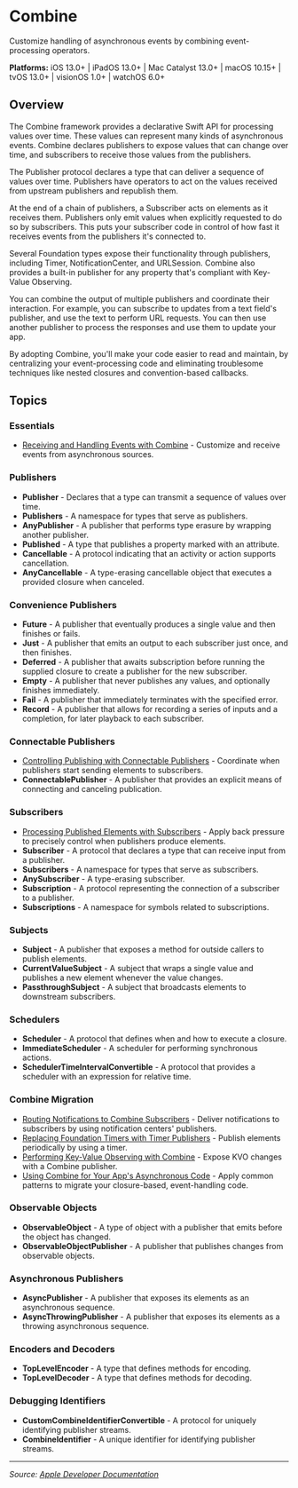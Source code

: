 # Combine

Customize handling of asynchronous events by combining event-processing operators.

**Platforms:** iOS 13.0+ | iPadOS 13.0+ | Mac Catalyst 13.0+ | macOS 10.15+ | tvOS 13.0+ | visionOS 1.0+ | watchOS 6.0+

## Overview

The Combine framework provides a declarative Swift API for processing values over time. These values can represent many kinds of asynchronous events. Combine declares publishers to expose values that can change over time, and subscribers to receive those values from the publishers.

The Publisher protocol declares a type that can deliver a sequence of values over time. Publishers have operators to act on the values received from upstream publishers and republish them.

At the end of a chain of publishers, a Subscriber acts on elements as it receives them. Publishers only emit values when explicitly requested to do so by subscribers. This puts your subscriber code in control of how fast it receives events from the publishers it's connected to.

Several Foundation types expose their functionality through publishers, including Timer, NotificationCenter, and URLSession. Combine also provides a built-in publisher for any property that's compliant with Key-Value Observing.

You can combine the output of multiple publishers and coordinate their interaction. For example, you can subscribe to updates from a text field's publisher, and use the text to perform URL requests. You can then use another publisher to process the responses and use them to update your app.

By adopting Combine, you'll make your code easier to read and maintain, by centralizing your event-processing code and eliminating troublesome techniques like nested closures and convention-based callbacks.

## Topics

### Essentials
- [Receiving and Handling Events with Combine](https://developer.apple.com/documentation/Combine/receiving_and_handling_events_with_combine) - Customize and receive events from asynchronous sources.

### Publishers
- **Publisher** - Declares that a type can transmit a sequence of values over time.
- **Publishers** - A namespace for types that serve as publishers.
- **AnyPublisher** - A publisher that performs type erasure by wrapping another publisher.
- **Published** - A type that publishes a property marked with an attribute.
- **Cancellable** - A protocol indicating that an activity or action supports cancellation.
- **AnyCancellable** - A type-erasing cancellable object that executes a provided closure when canceled.

### Convenience Publishers
- **Future** - A publisher that eventually produces a single value and then finishes or fails.
- **Just** - A publisher that emits an output to each subscriber just once, and then finishes.
- **Deferred** - A publisher that awaits subscription before running the supplied closure to create a publisher for the new subscriber.
- **Empty** - A publisher that never publishes any values, and optionally finishes immediately.
- **Fail** - A publisher that immediately terminates with the specified error.
- **Record** - A publisher that allows for recording a series of inputs and a completion, for later playback to each subscriber.

### Connectable Publishers
- [Controlling Publishing with Connectable Publishers](https://developer.apple.com/documentation/Combine/controlling_publishing_with_connectable_publishers) - Coordinate when publishers start sending elements to subscribers.
- **ConnectablePublisher** - A publisher that provides an explicit means of connecting and canceling publication.

### Subscribers
- [Processing Published Elements with Subscribers](https://developer.apple.com/documentation/Combine/processing_published_elements_with_subscribers) - Apply back pressure to precisely control when publishers produce elements.
- **Subscriber** - A protocol that declares a type that can receive input from a publisher.
- **Subscribers** - A namespace for types that serve as subscribers.
- **AnySubscriber** - A type-erasing subscriber.
- **Subscription** - A protocol representing the connection of a subscriber to a publisher.
- **Subscriptions** - A namespace for symbols related to subscriptions.

### Subjects
- **Subject** - A publisher that exposes a method for outside callers to publish elements.
- **CurrentValueSubject** - A subject that wraps a single value and publishes a new element whenever the value changes.
- **PassthroughSubject** - A subject that broadcasts elements to downstream subscribers.

### Schedulers
- **Scheduler** - A protocol that defines when and how to execute a closure.
- **ImmediateScheduler** - A scheduler for performing synchronous actions.
- **SchedulerTimeIntervalConvertible** - A protocol that provides a scheduler with an expression for relative time.

### Combine Migration
- [Routing Notifications to Combine Subscribers](https://developer.apple.com/documentation/Combine/routing_notifications_to_combine_subscribers) - Deliver notifications to subscribers by using notification centers' publishers.
- [Replacing Foundation Timers with Timer Publishers](https://developer.apple.com/documentation/Combine/replacing_foundation_timers_with_timer_publishers) - Publish elements periodically by using a timer.
- [Performing Key-Value Observing with Combine](https://developer.apple.com/documentation/Combine/performing_key-value_observing_with_combine) - Expose KVO changes with a Combine publisher.
- [Using Combine for Your App's Asynchronous Code](https://developer.apple.com/documentation/Combine/using_combine_for_your_app_s_asynchronous_code) - Apply common patterns to migrate your closure-based, event-handling code.

### Observable Objects
- **ObservableObject** - A type of object with a publisher that emits before the object has changed.
- **ObservableObjectPublisher** - A publisher that publishes changes from observable objects.

### Asynchronous Publishers
- **AsyncPublisher** - A publisher that exposes its elements as an asynchronous sequence.
- **AsyncThrowingPublisher** - A publisher that exposes its elements as a throwing asynchronous sequence.

### Encoders and Decoders
- **TopLevelEncoder** - A type that defines methods for encoding.
- **TopLevelDecoder** - A type that defines methods for decoding.

### Debugging Identifiers
- **CustomCombineIdentifierConvertible** - A protocol for uniquely identifying publisher streams.
- **CombineIdentifier** - A unique identifier for identifying publisher streams.

---

*Source: [Apple Developer Documentation](https://developer.apple.com/documentation/Combine)*